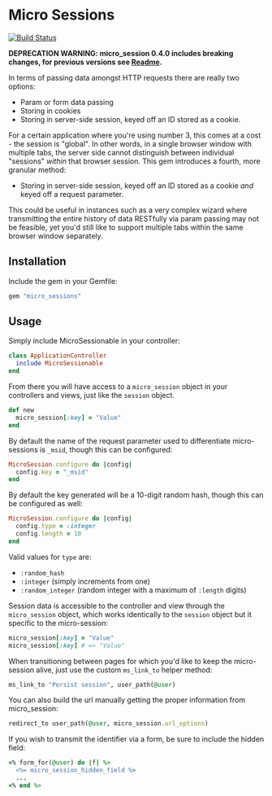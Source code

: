 # Micro Sessions

[![Build Status](https://secure.travis-ci.org/rubiety/micro_sessions.png?branch=master)](http://travis-ci.org/rubiety/micro_sessions)

**DEPRECATION WARNING: micro_session 0.4.0 includes breaking changes, for previous versions see [Readme](https://github.com/santiagodoldan/micro_sessions/wiki/micro_sessions---=-0.3.0-%5BREADME%5D).**

In terms of passing data amongst HTTP requests there are really two options:
* Param or form data passing
* Storing in cookies
* Storing in server-side session, keyed off an ID stored as a cookie.

For a certain application where you're using number 3, this comes at a cost - the session is "global".  In other words, in a single browser window with multiple tabs, the server side cannot distinguish between individual "sessions" *within* that browser session. This gem introduces a fourth, more granular method:
* Storing in server-side session, keyed off an ID stored as a cookie *and* keyed off a request parameter.

This could be useful in instances such as a very complex wizard where transmitting the entire history of data RESTfully via param passing may not be feasible, yet you'd still like to support multiple tabs within the same browser window separately.

## Installation

Include the gem in your Gemfile:

```ruby
gem "micro_sessions"
```

## Usage

Simply include MicroSessionable in your controller:

```ruby
class ApplicationController
  include MicroSessionable
end
```

From there you will have access to a `micro_session` object in your controllers and views, just like the `session` object.

```ruby
def new
  micro_session[:key] = "Value"
end
```

By default the name of the request parameter used to differentiate micro-sessions is `_msid`, though this can be configured:

```ruby
MicroSession.configure do |config|
  config.key = "_msid"
end
```

By default the key generated will be a 10-digit random hash, though this can be configured as well:

```ruby
MicroSession.configure do |config|
  config.type = :integer
  config.length = 10
end
```

Valid values for `type` are:
* `:random_hash`
* `:integer`  (simply increments from one)
* `:random_integer` (random integer with a maximum of `:length` digits)

Session data is accessible to the controller and view through the `micro_session` object, which works identically to the `session` object but it specific to the micro-session:

```ruby
micro_session[:key] = "Value"
micro_session[:key] # => "Value"
```

When transitioning between pages for which you'd like to keep the micro-session alive, just use the custom `ms_link_to` helper method:

```ruby
ms_link_to "Persist session", user_path(@user)
```

You can also build the url manually getting the proper information from micro_session:

```ruby
redirect_to user_path(@user, micro_session.url_options)
```

If you wish to transmit the identifier via a form, be sure to include the hidden field:

```ruby
<% form_for(@user) do |f| %>
  <%= micro_session_hidden_field %>
  ...
<% end %>
```

